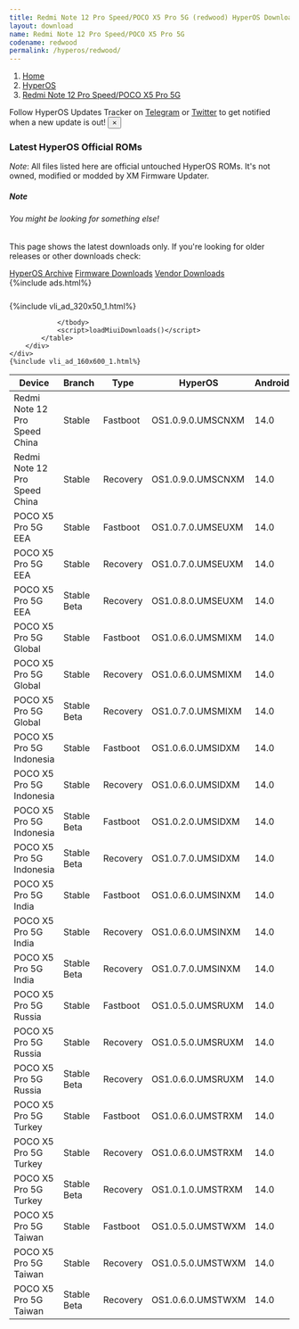 ```yaml
---
title: Redmi Note 12 Pro Speed/POCO X5 Pro 5G (redwood) HyperOS Downloads
layout: download
name: Redmi Note 12 Pro Speed/POCO X5 Pro 5G
codename: redwood
permalink: /hyperos/redwood/
---
```

<nav aria-label="breadcrumb">
    <ol class="breadcrumb">
        <li class="breadcrumb-item"><a href="/">Home</a></li>
        <li class="breadcrumb-item"><a href="/hyperos/">HyperOS</a></li>
        <li class="breadcrumb-item active" aria-current="page"><a href="/hyperos/redwood/">Redmi Note 12 Pro Speed/POCO X5 Pro 5G</a></li>
    </ol>
</nav>
<div class="alert alert-primary alert-dismissible fade show" role="alert">
    Follow HyperOS Updates Tracker on <a href="https://t.me/MIUIUpdatesTracker" class="alert-link">Telegram</a>
     or <a href="https://twitter.com/MiFwUpdater" class="alert-link">Twitter</a> to get notified when a new update is out!
    <button type="button" class="close" data-dismiss="alert" aria-label="Close">
        <span aria-hidden="true">&times;</span>
    </button>
</div>

### Latest HyperOS Official ROMs
*Note*: All files listed here are official untouched HyperOS ROMs. It's not owned, modified or modded by XM Firmware Updater.
<div class="card">
  <div class="card-body">
    <h5 class="card-title">Note</h5>
    <h6 class="card-subtitle mb-2 text-muted">You might be looking for something else!</h6>
    <p class="card-text">This page shows the latest downloads only.
     If you're looking for older releases or other downloads check:</p>
    <a href="/archive/hyperos/redwood/" class="card-link">HyperOS Archive</a>
    <a href="/firmware/redwood/" class="card-link">Firmware Downloads</a>
    <a href="/vendor/redwood/" class="card-link">Vendor Downloads</a>
  </div>
</div>
{%include ads.html%}
<div class="row justify-content-center">
    <div class="col-10">
        <div class="table-responsive-md" style="margin-top: 25px;">
            {%include vli_ad_320x50_1.html%}
            <table id="miui" class="display dt-responsive nowrap compact table table-striped table-hover table-sm">
                <thead class="thead-dark">
                    <tr>
                        <th data-ref="device">Device</th>
                        <th data-ref="branch">Branch</th>
                        <th data-ref="type">Type</th>
                        <th data-ref="miui">HyperOS</th>
                        <th data-ref="android">Android</th>
                        <th data-ref="size">Size</th>
                        <th data-ref="size">Date</th>
                        <th data-ref="link">Link</th>
                    </tr>
                </thead>
                <tbody>
                <tr><td>Redmi Note 12 Pro Speed China</td><td>Stable</td><td>Fastboot</td><td>OS1.0.9.0.UMSCNXM</td><td>14.0</td><td>6.8 GB</td><td>2024-08-30</td><td><a href="/hyperos/redwood/stable/OS1.0.9.0.UMSCNXM/">Download</a></td></tr>
<tr><td>Redmi Note 12 Pro Speed China</td><td>Stable</td><td>Recovery</td><td>OS1.0.9.0.UMSCNXM</td><td>14.0</td><td>5.6 GB</td><td>2024-09-13</td><td><a href="/hyperos/redwood/stable/OS1.0.9.0.UMSCNXM/">Download</a></td></tr>
<tr><td>POCO X5 Pro 5G EEA</td><td>Stable</td><td>Fastboot</td><td>OS1.0.7.0.UMSEUXM</td><td>14.0</td><td>7.4 GB</td><td>2024-08-08</td><td><a href="/hyperos/redwood/stable/OS1.0.7.0.UMSEUXM/">Download</a></td></tr>
<tr><td>POCO X5 Pro 5G EEA</td><td>Stable</td><td>Recovery</td><td>OS1.0.7.0.UMSEUXM</td><td>14.0</td><td>4.9 GB</td><td>2024-08-16</td><td><a href="/hyperos/redwood/stable/OS1.0.7.0.UMSEUXM/">Download</a></td></tr>
<tr><td>POCO X5 Pro 5G EEA</td><td>Stable Beta</td><td>Recovery</td><td>OS1.0.8.0.UMSEUXM</td><td>14.0</td><td>4.9 GB</td><td>2024-09-23</td><td><a href="/hyperos/redwood/stable beta/OS1.0.8.0.UMSEUXM/">Download</a></td></tr>
<tr><td>POCO X5 Pro 5G Global</td><td>Stable</td><td>Fastboot</td><td>OS1.0.6.0.UMSMIXM</td><td>14.0</td><td>7.9 GB</td><td>2024-08-07</td><td><a href="/hyperos/redwood/stable/OS1.0.6.0.UMSMIXM/">Download</a></td></tr>
<tr><td>POCO X5 Pro 5G Global</td><td>Stable</td><td>Recovery</td><td>OS1.0.6.0.UMSMIXM</td><td>14.0</td><td>5.0 GB</td><td>2024-08-16</td><td><a href="/hyperos/redwood/stable/OS1.0.6.0.UMSMIXM/">Download</a></td></tr>
<tr><td>POCO X5 Pro 5G Global</td><td>Stable Beta</td><td>Recovery</td><td>OS1.0.7.0.UMSMIXM</td><td>14.0</td><td>5.0 GB</td><td>2024-09-23</td><td><a href="/hyperos/redwood/stable beta/OS1.0.7.0.UMSMIXM/">Download</a></td></tr>
<tr><td>POCO X5 Pro 5G Indonesia</td><td>Stable</td><td>Fastboot</td><td>OS1.0.6.0.UMSIDXM</td><td>14.0</td><td>7.2 GB</td><td>2024-08-12</td><td><a href="/hyperos/redwood/stable/OS1.0.6.0.UMSIDXM/">Download</a></td></tr>
<tr><td>POCO X5 Pro 5G Indonesia</td><td>Stable</td><td>Recovery</td><td>OS1.0.6.0.UMSIDXM</td><td>14.0</td><td>4.9 GB</td><td>2024-08-16</td><td><a href="/hyperos/redwood/stable/OS1.0.6.0.UMSIDXM/">Download</a></td></tr>
<tr><td>POCO X5 Pro 5G Indonesia</td><td>Stable Beta</td><td>Fastboot</td><td>OS1.0.2.0.UMSIDXM</td><td>14.0</td><td>7.0 GB</td><td>2024-02-02</td><td><a href="/hyperos/redwood/stable beta/OS1.0.2.0.UMSIDXM/">Download</a></td></tr>
<tr><td>POCO X5 Pro 5G Indonesia</td><td>Stable Beta</td><td>Recovery</td><td>OS1.0.7.0.UMSIDXM</td><td>14.0</td><td>4.9 GB</td><td>2024-09-23</td><td><a href="/hyperos/redwood/stable beta/OS1.0.7.0.UMSIDXM/">Download</a></td></tr>
<tr><td>POCO X5 Pro 5G India</td><td>Stable</td><td>Fastboot</td><td>OS1.0.6.0.UMSINXM</td><td>14.0</td><td>6.4 GB</td><td>2024-08-12</td><td><a href="/hyperos/redwood/stable/OS1.0.6.0.UMSINXM/">Download</a></td></tr>
<tr><td>POCO X5 Pro 5G India</td><td>Stable</td><td>Recovery</td><td>OS1.0.6.0.UMSINXM</td><td>14.0</td><td>4.8 GB</td><td>2024-08-16</td><td><a href="/hyperos/redwood/stable/OS1.0.6.0.UMSINXM/">Download</a></td></tr>
<tr><td>POCO X5 Pro 5G India</td><td>Stable Beta</td><td>Recovery</td><td>OS1.0.7.0.UMSINXM</td><td>14.0</td><td>4.8 GB</td><td>2024-09-23</td><td><a href="/hyperos/redwood/stable beta/OS1.0.7.0.UMSINXM/">Download</a></td></tr>
<tr><td>POCO X5 Pro 5G Russia</td><td>Stable</td><td>Fastboot</td><td>OS1.0.5.0.UMSRUXM</td><td>14.0</td><td>7.5 GB</td><td>2024-08-12</td><td><a href="/hyperos/redwood/stable/OS1.0.5.0.UMSRUXM/">Download</a></td></tr>
<tr><td>POCO X5 Pro 5G Russia</td><td>Stable</td><td>Recovery</td><td>OS1.0.5.0.UMSRUXM</td><td>14.0</td><td>4.9 GB</td><td>2024-08-16</td><td><a href="/hyperos/redwood/stable/OS1.0.5.0.UMSRUXM/">Download</a></td></tr>
<tr><td>POCO X5 Pro 5G Russia</td><td>Stable Beta</td><td>Recovery</td><td>OS1.0.6.0.UMSRUXM</td><td>14.0</td><td>4.9 GB</td><td>2024-09-23</td><td><a href="/hyperos/redwood/stable beta/OS1.0.6.0.UMSRUXM/">Download</a></td></tr>
<tr><td>POCO X5 Pro 5G Turkey</td><td>Stable</td><td>Fastboot</td><td>OS1.0.6.0.UMSTRXM</td><td>14.0</td><td>6.8 GB</td><td>2024-09-09</td><td><a href="/hyperos/redwood/stable/OS1.0.6.0.UMSTRXM/">Download</a></td></tr>
<tr><td>POCO X5 Pro 5G Turkey</td><td>Stable</td><td>Recovery</td><td>OS1.0.6.0.UMSTRXM</td><td>14.0</td><td>4.9 GB</td><td>2024-09-23</td><td><a href="/hyperos/redwood/stable/OS1.0.6.0.UMSTRXM/">Download</a></td></tr>
<tr><td>POCO X5 Pro 5G Turkey</td><td>Stable Beta</td><td>Recovery</td><td>OS1.0.1.0.UMSTRXM</td><td>14.0</td><td>4.9 GB</td><td>2024-02-18</td><td><a href="/hyperos/redwood/stable beta/OS1.0.1.0.UMSTRXM/">Download</a></td></tr>
<tr><td>POCO X5 Pro 5G Taiwan</td><td>Stable</td><td>Fastboot</td><td>OS1.0.5.0.UMSTWXM</td><td>14.0</td><td>6.7 GB</td><td>2024-08-12</td><td><a href="/hyperos/redwood/stable/OS1.0.5.0.UMSTWXM/">Download</a></td></tr>
<tr><td>POCO X5 Pro 5G Taiwan</td><td>Stable</td><td>Recovery</td><td>OS1.0.5.0.UMSTWXM</td><td>14.0</td><td>4.9 GB</td><td>2024-08-27</td><td><a href="/hyperos/redwood/stable/OS1.0.5.0.UMSTWXM/">Download</a></td></tr>
<tr><td>POCO X5 Pro 5G Taiwan</td><td>Stable Beta</td><td>Recovery</td><td>OS1.0.6.0.UMSTWXM</td><td>14.0</td><td>4.9 GB</td><td>2024-09-23</td><td><a href="/hyperos/redwood/stable beta/OS1.0.6.0.UMSTWXM/">Download</a></td></tr>

                </tbody>
                <script>loadMiuiDownloads()</script>
            </table>
        </div>
    </div>
    {%include vli_ad_160x600_1.html%}
</div>
